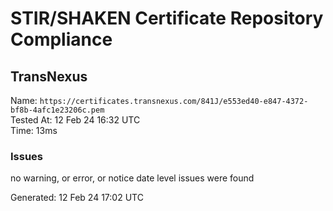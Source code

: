 # STIR/SHAKEN Certificate Repository Compliance

## TransNexus

Name: `https://certificates.transnexus.com/841J/e553ed40-e847-4372-bf8b-4afc1e23206c.pem`\
Tested At: 12 Feb 24 16:32 UTC\
Time: 13ms

### Issues

no warning, or error, or notice date level issues were found

Generated: 12 Feb 24 17:02 UTC